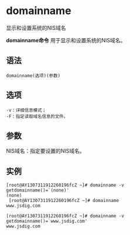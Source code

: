 # domainname

显示和设置系统的NIS域名


**domainname命令** 用于显示和设置系统的NIS域名。

##  语法

```
domainname(选项)(参数)
```

##  选项

```
-v：详细信息模式；
-F：指定读取域名信息的文件。
```

##  参数

NIS域名：指定要设置的NIS域名。

##  实例

```
[root@AY1307311912260196fcZ ~]# domainname -v
getdomainname()=`(none)'
(none)
 [root@AY1307311912260196fcZ ~]# domainname
www.jsdig.com

[root@AY1307311912260196fcZ ~]# domainname -v
getdomainname()=`www.jsdig.com'
www.jsdig.com
```


